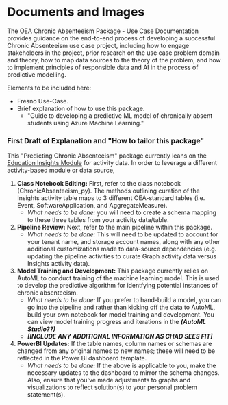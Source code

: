 # Documents and Images

The OEA Chronic Absenteeism Package - Use Case Documentation provides guidance on the end-to-end process of developing a successful Chronic Absenteeism use case project, including how to engage stakeholders in the project, prior research on the use case problem domain and theory, how to map data sources to the theory of the problem, and how to implement principles of responsible data and AI in the process of predictive modelling. 

Elements to be included here:
 - Fresno Use-Case.
 - Brief explanation of how to use this package.
     * "Guide to developing a predictive ML model of chronically absent students using Azure Machine Learning."

### First Draft of Explanation and "How to tailor this package"
This "Predicting Chronic Absenteeism" package currently leans on the [Education Insights Module](https://github.com/microsoft/OpenEduAnalytics/tree/main/modules/Microsoft_Data/Microsoft_Education_Insights_Premium) for activity data. In order to leverage a different activity-based module or data source,
1. <strong>Class Notebook Editing:</strong> First, refer to the class notebook (ChronicAbsenteeism_py). The methods outlining curation of the Insights activity table maps to 3 different OEA-standard tables (i.e. Event, SoftwareApplication, and AggregateMeasure).
      * <em>What needs to be done:</em> you will need to create a schema mapping to these three tables from your activity data/table.
2. <strong>Pipeline Review:</strong> Next, refer to the main pipeline within this package. 
      * <em>What needs to be done:</em> This will need to be updated to account for your tenant name, and storage account names, along with any other additional customizations made to data-source dependencies (e.g. updating the pipeline activities to curate Graph activity data versus Insights activity data).
3. <strong>Model Training and Development:</strong> This package currently relies on AutoML to conduct training of the machine learning model. This is used to develop the predictive algorithm for identfying potential instances of chronic absenteeism.
      * <em>What needs to be done:</em> If you prefer to hand-build a model, you can go into the pipeline and rather than kicking off the data to AutoML, build your own notebook for model training and development. You can view model training progress and iterations in the <strong><em>(AutoML Studio??)</strong></em>
      * <strong><em>[INCLUDE ANY ADDITIONAL INFORMATION AS CHAD SEES FIT]</strong></em>
4. <strong>PowerBI Updates:</strong> If the table names, column names or schemas are changed from any original names to new names; these will need to be reflected in the Power BI dashboard template.
      * <em>What needs to be done:</em> If the above is applicable to you, make the necessary updates to the dashboard to mirror the schema changes. Also, ensure that you've made adjustments to graphs and visualizations to reflect solution(s) to your personal problem statement(s).
